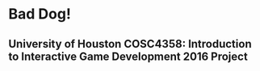 # Bad Dog! 
## University of Houston COSC4358: Introduction to Interactive Game Development 2016 Project
